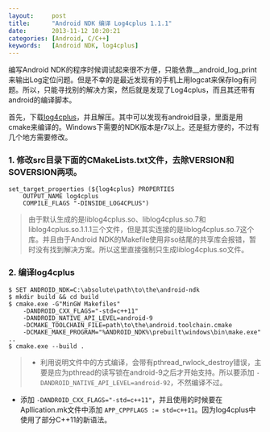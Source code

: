 ```yaml
---
layout:     post
title:      "Android NDK 编译 Log4cplus 1.1.1"
date:       2013-11-12 10:20:21
categories: [Android, C/C++]
keywords:   [Android NDK, log4cplus]
---
```


编写Android NDK的程序时候调试起来很不方便，只能依靠__android_log_print来输出Log定位问题。但是不幸的是最近发现有的手机上用logcat来保存log有问题。所以，只能寻找别的解决方案，然后就是发现了Log4cplus，而且其还带有android的编译脚本。
<!--more-->

首先，下载[log4cplus](http://sourceforge.net/p/log4cplus/wiki/Home/)，并且解压。其中可以发现有android目录，里面是用cmake来编译的。Windows下需要的NDK版本是r7以上。还是挺方便的，不过有几个地方需要修改。

### 1. 修改src目录下面的CMakeLists.txt文件，去除VERSION和SOVERSION两项。

```
set_target_properties (${log4cplus} PROPERTIES
	OUTPUT_NAME log4cplus
	COMPILE_FLAGS "-DINSIDE_LOG4CPLUS")
```

> 由于默认生成的是liblog4cplus.so、liblog4cplus.so.7和liblog4cplus.so.1.1.1三个文件，但是其实连接的是liblog4cplus.so.7这个库。并且由于Android NDK的Makefile使用非so结尾的共享库会报错，暂时没有找到解决方案。所以这里直接强制只生成liblog4cplus.so文件。

### 2. 编译log4cplus

```shell
$ SET ANDROID_NDK=C:\absolute\path\to\the\android-ndk
$ mkdir build && cd build
$ cmake.exe -G"MinGW Makefiles"
	-DANDROID_CXX_FLAGS="-std=c++11"
	-DANDROID_NATIVE_API_LEVEL=android-9
	-DCMAKE_TOOLCHAIN_FILE=path\to\the\android.toolchain.cmake
	-DCMAKE_MAKE_PROGRAM="%ANDROID_NDK%\prebuilt\windows\bin\make.exe" ..
$ cmake.exe --build .
```

> -  利用说明文件中的方式编译，会带有pthread_rwlock_destroy错误，主要是应为pthread的读写锁在android-9之后才开始支持。所以要添加 `-DANDROID_NATIVE_API_LEVEL=android-92`，不然编译不过。
- 添加 `-DANDROID_CXX_FLAGS="-std=c++11"`，并且使用的时候要在Apllication.mk文件中添加 `APP_CPPFLAGS := std=c++11`。因为log4cplus中使用了部分C++11的新语法。
